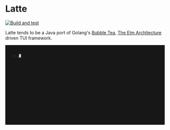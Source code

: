 # Latte
[![Build and test](https://github.com/flatscrew/latte/actions/workflows/build-and-test.yml/badge.svg)](https://github.com/flatscrew/latte/actions/workflows/build-and-test.yml)

Latte tends to be a Java port of Golang's [Bubble Tea](https://github.com/charmbracelet/bubbletea),
[The Elm Architecture](https://guide.elm-lang.org/architecture/) driven TUI framework.

![Demo](examples/demo.gif "Demo")
